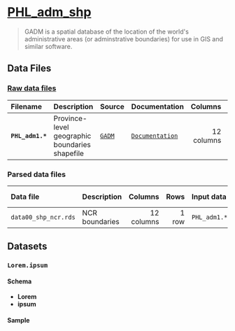 # [PHL_adm_shp](http://gadm.org/country)

> GADM is a spatial database of the location of the world's administrative areas (or adminstrative boundaries) for use in GIS and similar software.

## Data Files

### [Raw data files](https://drive.google.com/open?id=1WdHl_K-OlV0zmASWdDkV_5smHN9_5d3V)

| Filename | Description | Source | Documentation | Columns | Rows | Size |
|:---------|:------------|:-------|:--------------|--------:|-----:|-----:|
| **`PHL_adm1.*`** | Province-level geographic boundaries shapefile | [`GADM`](http://gadm.org/country) | [`Documentation`](http://gadm.org/country) | 12 columns | 81 rows |  |

### Parsed data files

| Data file | Description | Columns | Rows | Input data | Processing script |
|:--|:--|--:|--:|:--|:--|
| `data00_shp_ncr.rds` | NCR boundaries | 12 columns | 1 row | `PHL_adm1.*` | `script00_raw ingest.R` |

## Datasets

### `Lorem.ipsum`

#### Schema

* **Lorem**
* **ipsum**

#### Sample